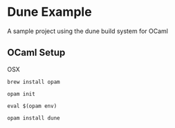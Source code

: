 # Dune Example

A sample project using the dune build system for OCaml

## OCaml Setup

OSX

```
brew install opam

opam init

eval $(opam env)

opam install dune
```
